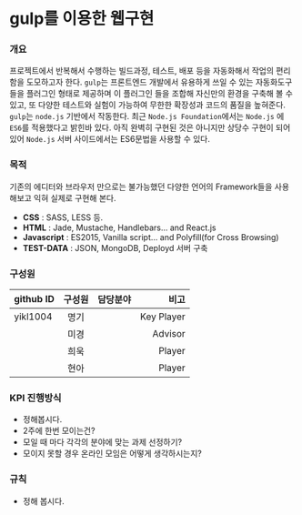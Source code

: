 # gulp를 이용한 웹구현

### 개요
프로젝트에서 반복해서 수행하는 빌드과정, 테스트, 배포 등을 자동화해서 작업의 편리함을 도모하고자 한다.
`gulp`는 프론트엔드 개발에서 유용하게 쓰일 수 있는 자동화도구들을 플러그인 형태로 제공하며 이 플러그인 들을 조합해 자신만의 환경을 구축해 볼 수 있고, 또 다양한 테스트와 실험이 가능하여 무한한 확장성과 코드의 품질을 높혀준다.
`gulp`는 `node.js` 기반에서 작동한다.
최근 `Node.js Foundation`에서는 `Node.js` 에 `ES6`를 적용했다고 밝힌바 있다. 아직 완벽히 구현된 것은 아니지만 상당수 구현이 되어있어 `Node.js` 서버 사이드에서는 ES6문법을 사용할 수 있다.

### 목적
기존의 에디터와 브라우저 만으로는 불가능했던 다양한 언어의 Framework들을 사용해보고 익혀 실제로 구현해 본다.
- **CSS** : SASS, LESS 등.
- **HTML** : Jade, Mustache, Handlebars... and React.js
- **Javascript** : ES2015, Vanilla script... and Polyfill(for Cross Browsing)
- **TEST-DATA** : JSON, MongoDB, Deployd 서버 구축

### 구성원
| github ID    | 구성원 | 담당분야  | 비고        |
| ------------ |:------:|:---------:|------------:|
| yikl1004     | 명기   |           | Key Player  |
|              | 미경   |           | Advisor     |
|              | 희욱   |           | Player      |
|              | 현아   |           | Player      |

### KPI 진행방식
- 정해봅시다.
- 2주에 한번 모이는건?
- 모일 때 마다 각각의 분야에 맞는 과제 선정하기?
- 모이지 못할 경우 온라인 모임은 어떻게 생각하시는지?

### 규칙
- 정해 봅시다.

